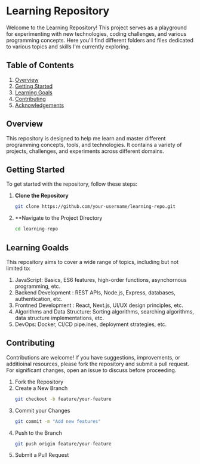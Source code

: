 # Learning Repository

Welcome to the Learning Repository! This project serves as a playground for experimenting with new technologies, coding challenges, and various programming concepts. Here you'll find different folders and files dedicated to various topics and skills I'm currently exploring.

## Table of Contents

1. [Overview](#overview)
2. [Getting Started](#getting-started)
3. [Learning Goals](#learning-goals)
4. [Contributing](#contributing)
5. [Acknowledgements](#acknowledgements)

## Overview

This repository is designed to help me learn and master different programming concepts, tools, and technologies. It contains a variety of projects, challenges, and experiments across different domains.

## Getting Started

To get started with the repository, follow these steps:

1. **Clone the Repository**

   ```bash
   git clone https://github.com/your-username/learning-repo.git

2. **Navigate to the Project Directory
    ```bash
    cd learning-repo

## Learning Goalds
This repository aims to cover a wide range of topics, including but not limited to:
1. JavaScript: Basics, ES6 features, high-order functions, asynchornous programming, etc.
2. Backend Development : REST APIs, Node.js, Express, databases, authentication, etc.
3. Frontned Development : React, Next.js, UI/UX design principles, etc.
4. Algorithms and Data Structure: Sorting algorithms, searching algorithms, data structure implementations, etc.
5. DevOps: Docker, CI/CD pipe.ines, deployment strategies, etc.

## Contributing
Contributions are welcome! If you have suggestions, improvements, or additioinal resources, please fork the repository  and submit a pull request. For significant changes, open an issue to discuss before proceeding.

1. Fork the Repository
2. Create a New Branch
    ```bash
    git checkout -b feature/your-feature
3. Commit your Changes
    ```bash
    git commit -m "Add new features"
4. Push to the Branch
    ```bash
    git push origin feature/your-feature
5. Submit a Pull Request
